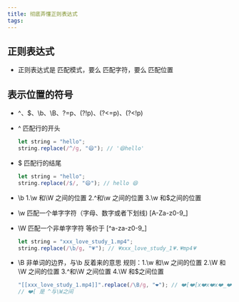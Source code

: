 ```yaml
---
title: 彻底弄懂正则表达式
tags:
---
```


## 正则表达式

- 正则表达式是 匹配模式，要么 匹配字符，要么 匹配位置

## 表示位置的符号

- ^、$、\b、\B、?=p、(?!p)、(?<=p)、(?<!p)

- ^ 匹配行的开头
  ```js
  let string = "hello";
  string.replace(/^/g, "😄"); // '😄hello'
  ```
- $ 匹配行的结尾
  ```js
  let string = "hello";
  string.replace(/$/, "😄"); // hello 😄
  ```
- \b 1.\w 和\W 之间的位置 2.^和\w 之间的位置 3.\w 和$之间的位置
- \w 匹配一个单字字符（字母、数字或者下划线) [A-Za-z0-9_]
- \W 匹配一个非单字字符 等价于 [^a-za-z0-9_]

  ```js
  let string = "xxx_love_study_1.mp4";
  string.replace(/\b/g, "💗"); // 💗xxx_love_study_1💗.💗mp4💗
  ```

- \B 非单词的边界，与\b 反着来的意思 规则：1.\w 和\w 之间的位置 2.\W 和\W 之间的位置 3.^和\W 之间位置 4.\W 和$之间位置
  ```js
  "[[xxx_love_study_1.mp4]]".replace(/\B/g, "❤️"); // ❤️[❤️[x❤️x❤️x❤️_❤️l❤️o❤️v❤️e❤️_❤️s❤️t❤️u❤️d❤️y❤️_❤️1.m❤️p❤️4]❤️]❤️
  // ❤️[ 是 ^与\W之间
  ```

<!--
https://juejin.cn/post/7021672733213720613
https://developer.mozilla.org/zh-CN/docs/Web/JavaScript/Guide/Regular_Expressions
 -->
